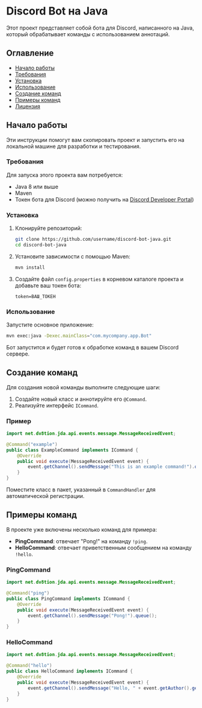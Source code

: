 # Discord Bot на Java

Этот проект представляет собой бота для Discord, написанного на Java, который обрабатывает команды с использованием аннотаций. 

## Оглавление

- [Начало работы](#начало-работы)
- [Требования](#требования)
- [Установка](#установка)
- [Использование](#использование)
- [Создание команд](#создание-команд)
- [Примеры команд](#примеры-команд)
- [Лицензия](#лицензия)

## Начало работы

Эти инструкции помогут вам скопировать проект и запустить его на локальной машине для разработки и тестирования.

### Требования

Для запуска этого проекта вам потребуется:

- Java 8 или выше
- Maven
- Токен бота для Discord (можно получить на [Discord Developer Portal](https://discord.com/developers/applications))

### Установка

1. Клонируйте репозиторий:

    ```bash
    git clone https://github.com/username/discord-bot-java.git
    cd discord-bot-java
    ```

2. Установите зависимости с помощью Maven:

    ```bash
    mvn install
    ```

3. Создайте файл `config.properties` в корневом каталоге проекта и добавьте ваш токен бота:

    ```
    token=ВАШ_ТОКЕН
    ```

### Использование

Запустите основное приложение:

```bash
mvn exec:java -Dexec.mainClass="com.mycompany.app.Bot"
```

Бот запустится и будет готов к обработке команд в вашем Discord сервере.

## Создание команд

Для создания новой команды выполните следующие шаги:

1. Создайте новый класс и аннотируйте его `@Command`.
2. Реализуйте интерфейс `ICommand`.

### Пример

```java
import net.dv8tion.jda.api.events.message.MessageReceivedEvent;

@Command("example")
public class ExampleCommand implements ICommand {
    @Override
    public void execute(MessageReceivedEvent event) {
        event.getChannel().sendMessage("This is an example command!").queue();
    }
}
```

Поместите класс в пакет, указанный в `CommandHandler` для автоматической регистрации.

## Примеры команд

В проекте уже включены несколько команд для примера:

- **PingCommand**: отвечает "Pong!" на команду `!ping`.
- **HelloCommand**: отвечает приветственным сообщением на команду `!hello`.

### PingCommand

```java
import net.dv8tion.jda.api.events.message.MessageReceivedEvent;

@Command("ping")
public class PingCommand implements ICommand {
    @Override
    public void execute(MessageReceivedEvent event) {
        event.getChannel().sendMessage("Pong!").queue();
    }
}
```

### HelloCommand

```java
import net.dv8tion.jda.api.events.message.MessageReceivedEvent;

@Command("hello")
public class HelloCommand implements ICommand {
    @Override
    public void execute(MessageReceivedEvent event) {
        event.getChannel().sendMessage("Hello, " + event.getAuthor().getName() + "!").queue();
    }
}
```
